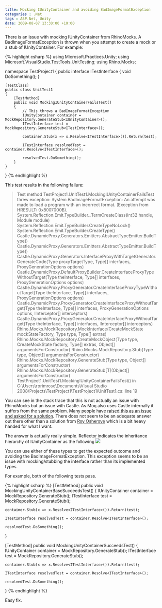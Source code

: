 ```yaml
---
title: Mocking IUnityContainer and avoiding BadImageFormatException
categories : .Net
tags : ASP.Net, Unity
date: 2009-08-07 13:30:00 +10:00
---
```


There is an issue with mocking IUnityContainer from RhinoMocks. A BadImageFormatException is thrown when you attempt to create a mock or a stub of IUnityContainer. For example: 

{% highlight csharp %}
using Microsoft.Practices.Unity;
using Microsoft.VisualStudio.TestTools.UnitTesting;
using Rhino.Mocks;
    
namespace TestProject1
{
    public interface ITestInterface
    {
        void DoSomething();
    }
     
    [TestClass]
    public class UnitTest1
    {
        [TestMethod]
        public void MockingIUnityContainerFailsTest()
        {
            // This throws a BadImageFormatException
            IUnityContainer container = MockRepository.GenerateStub<IUnityContainer>();
            ITestInterface test = MockRepository.GenerateStub<ITestInterface>();
    
            container.Stub(x => x.Resolve<ITestInterface>()).Return(test);
    
            ITestInterface resolvedTest = container.Resolve<ITestInterface>();
    
            resolvedTest.DoSomething();
        }
    }
}
{% endhighlight %}

This test results in the following failure: 

> Test method TestProject1.UnitTest1.MockingIUnityContainerFailsTest threw exception: System.BadImageFormatException: An attempt was made to load a program with an incorrect format. (Exception from HRESULT: 0x8007000B).
> System.Reflection.Emit.TypeBuilder._TermCreateClass(Int32 handle, Module module)
> System.Reflection.Emit.TypeBuilder.CreateTypeNoLock()
> System.Reflection.Emit.TypeBuilder.CreateType()
> Castle.DynamicProxy.Generators.Emitters.AbstractTypeEmitter.BuildType()
> Castle.DynamicProxy.Generators.Emitters.AbstractTypeEmitter.BuildType()
> Castle.DynamicProxy.Generators.InterfaceProxyWithTargetGenerator.GenerateCode(Type proxyTargetType, Type[] interfaces, ProxyGenerationOptions options)
> Castle.DynamicProxy.DefaultProxyBuilder.CreateInterfaceProxyTypeWithoutTarget(Type theInterface, Type[] interfaces, ProxyGenerationOptions options)
> Castle.DynamicProxy.ProxyGenerator.CreateInterfaceProxyTypeWithoutTarget(Type theInterface, Type[] interfaces, ProxyGenerationOptions options)
> Castle.DynamicProxy.ProxyGenerator.CreateInterfaceProxyWithoutTarget(Type theInterface, Type[] interfaces, ProxyGenerationOptions options, IInterceptor[] interceptors)
> Castle.DynamicProxy.ProxyGenerator.CreateInterfaceProxyWithoutTarget(Type theInterface, Type[] interfaces, IInterceptor[] interceptors)
> Rhino.Mocks.MockRepository.MockInterface(CreateMockState mockStateFactory, Type type, Type[] extras)
> Rhino.Mocks.MockRepository.CreateMockObject(Type type, CreateMockState factory, Type[] extras, Object[] argumentsForConstructor)
> Rhino.Mocks.MockRepository.Stub(Type type, Object[] argumentsForConstructor)
> Rhino.Mocks.MockRepository.GenerateStub(Type type, Object[] argumentsForConstructor)
> Rhino.Mocks.MockRepository.GenerateStub[T](Object[] argumentsForConstructor)
> TestProject1.UnitTest1.MockingIUnityContainerFailsTest() in C:\Users\rprimrose\Documents\Visual Studio 2008\Projects\TestProject1\TestProject1\UnitTest1.cs: line 19
 
You can see in the stack trace that this is not actually an issue with RhinoMocks but an issue with Castle. As Moq also uses Castle internally it suffers from the same problem. Many people have [raised this as an issue and asked for a solution][0]. There does not seem to be an adequate answer out there other than a solution from [Roy Osherove][1] which is a bit heavy handed for what I want.

The answer is actually really simple. Reflector indicates the inheritance hierarchy of IUnityContainer as the following.![][2]

You can use either of these types to get the expected outcome and avoiding the BadImageFormatException. This exception seems to be an issue with mocking/stubbing the interface rather than its implemented types.

For example, both of the following tests pass.

{% highlight csharp %}
[TestMethod]
public void MockingUnityContainerBaseSucceedsTest()
{
    IUnityContainer container = MockRepository.GenerateStub<UnityContainerBase>();
    ITestInterface test = MockRepository.GenerateStub<ITestInterface>();
    
    container.Stub(x => x.Resolve<ITestInterface>()).Return(test);
    
    ITestInterface resolvedTest = container.Resolve<ITestInterface>();
    
    resolvedTest.DoSomething();
}
    
[TestMethod]
public void MockingUnityContainerSucceedsTest()
{
    IUnityContainer container = MockRepository.GenerateStub<UnityContainer>();
    ITestInterface test = MockRepository.GenerateStub<ITestInterface>();
    
    container.Stub(x => x.Resolve<ITestInterface>()).Return(test);
    
    ITestInterface resolvedTest = container.Resolve<ITestInterface>();
    
    resolvedTest.DoSomething();
}
{% endhighlight %}

Easy fix.

[0]: http://www.google.com/search?q=mock+IUnityContainer+BadImageFormatException&amp;hl=en&amp;rls=com.microsoft:en-au&amp;start=0&amp;sa=N
[1]: http://weblogs.asp.net/rosherove/archive/2008/04/14/creating-a-automockingcontainer-with-microsoft-unity-pretty-darn-simple.aspx
[2]: /files/image_2.png
